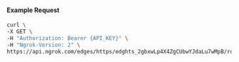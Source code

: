 <!-- Code generated for API Clients. DO NOT EDIT. -->

#### Example Request

```bash
curl \
-X GET \
-H "Authorization: Bearer {API_KEY}" \
-H "Ngrok-Version: 2" \
https://api.ngrok.com/edges/https/edghts_2gbxwLp4X4ZgCUbwYJdaLu7wMpB/routes/edghtsrt_2gbxwJwSCgVeQPa9aHb6goizNq9/request_headers
```
